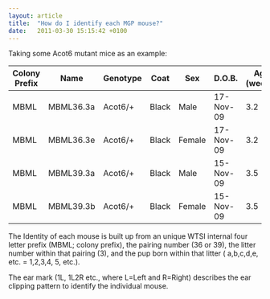 ```yaml
---
layout: article
title:  "How do I identify each MGP mouse?"
date:   2011-03-30 15:15:42 +0100
---
```


Taking some Acot6 mutant mice as an example:

| Colony Prefix | Name | Genotype | Coat | Sex | D.O.B. | Age (weeks) | Earclip | 
|---------------|------|----------|------|-----|--------|-------------|---------|
| MBML | MBML36.3a | Acot6/+ | Black | Male | 17-Nov-09 | 3.2 | 1L| 
| MBML | MBML36.3e | Acot6/+ | Black | Female | 17-Nov-09 | 3.2 | 1L| 
| MBML | MBML39.3a | Acot6/+ | Black | Male | 15-Nov-09 | 3.5 | 1L 2R| 
| MBML | MBML39.3b | Acot6/+ | Black | Female | 15-Nov-09 | 3.5 | 2L | 

The Identity of each mouse is built up from an unique WTSI internal four letter prefix (MBML; colony prefix), the pairing number (36 or 39), the litter number within that pairing (3), and the pup born within that litter ( a,b,c,d,e, etc. = 1,2,3,4, 5, etc.).

The ear mark (1L, 1L2R etc., where L=Left and R=Right) describes the ear clipping pattern to identify the individual mouse.